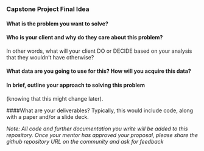 ### Capstone Project Final Idea

#### What is the problem you want to solve?

#### Who is your client and why do they care about this problem? 
In other words, what will your client DO or DECIDE based on your analysis that they wouldn’t have otherwise?

#### What data are you going to use for this? How will you acquire this data?

#### In brief, outline your approach to solving this problem 
(knowing that this might change later).

####What are your deliverables? 
Typically, this would include code, along with a paper and/or a slide deck.

*Note: All code and further documentation you write will be added to this repository.*
*Once your mentor has approved your proposal, please share the github repository URL on the community and ask for feedback*
